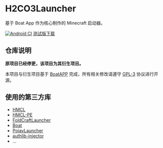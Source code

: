 # H2CO3Launcher

基于 Boat App 作为核心制作的 Minecraft 启动器。

[![Android CI](https://github.com/bilicainiaohh/H2CO3LauncherNewUI/actions/workflows/android.yml/badge.svg)](https://github.com/bilicainiaohh/H2CO3LauncherNewUI/actions/workflows/android.yml)
[测试版下载](https://nightly.link/Boat-H2CO3/H2CO3Launcher/workflows/android/H2CO3_main/H2CO3-debug.zip)

## 仓库说明

**原项目已经停更，该项目为其衍生项目。**

本项目与衍生项目基于 [BoatAPP](https://github.com/AOF-Dev/Boat) 完成，所有相关修改请遵守 [GPL-3](https://www.gnu.org/licenses/gpl-3.0.html) 协议进行开源。

## 使用的第三方库

- [HMCL](https://github.com/huanghongxun/HMCL)
- [HMCL-PE](https://github.com/huanghongxun/HMCL-PE)
- [FoldCraftLauncher](https://github.com/FCL-Team/FoldCraftLauncher)
- [Boat](https://github.com/AOF-Dev/Boat)
- [PojavLauncher](https://github.com/PojavLauncherTeam/PojavLauncher)
- [authlib-injector](https://github.com/yushijinhun/authlib-injector)
- ...